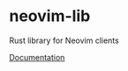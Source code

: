# neovim-lib
Rust library for Neovim clients

[Documentation](http://daa84.github.io/neovim-lib/neovim_lib/index.html)
